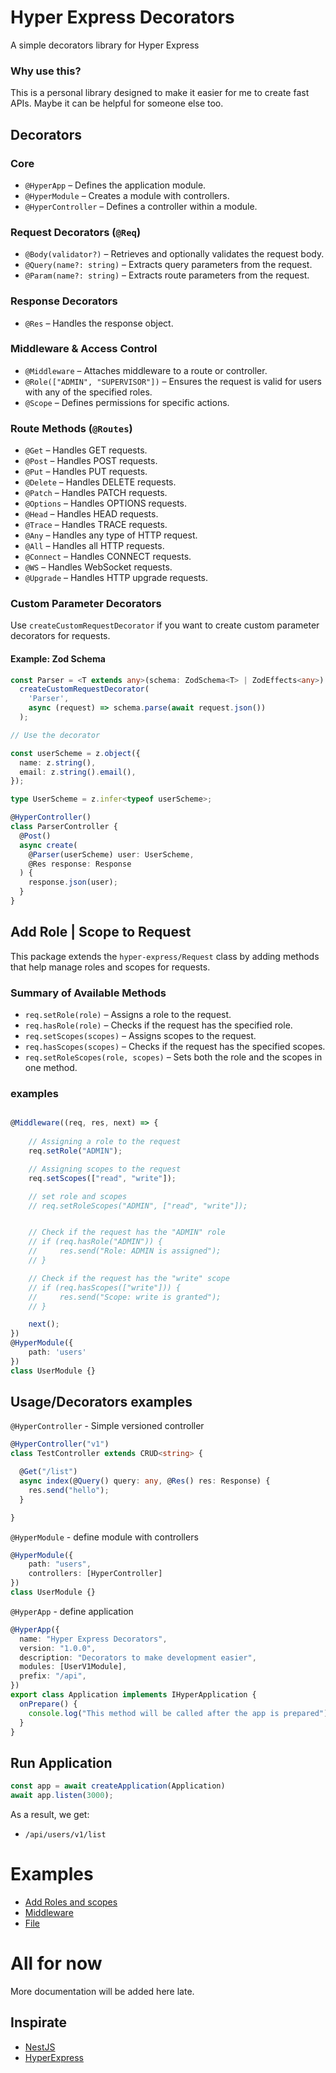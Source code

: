 # Hyper Express Decorators  
A simple decorators library for Hyper Express  

### Why use this?  
This is a personal library designed to make it easier for me to create fast APIs. Maybe it can be helpful for someone else too.  
## Decorators  

### Core  
- `@HyperApp` – Defines the application module.  
- `@HyperModule` – Creates a module with controllers.  
- `@HyperController` – Defines a controller within a module.  

### Request Decorators (`@Req`)  
- `@Body(validator?)` – Retrieves and optionally validates the request body.  
- `@Query(name?: string)` – Extracts query parameters from the request.  
- `@Param(name?: string)` – Extracts route parameters from the request.  

### Response Decorators  
- `@Res` – Handles the response object.  

### Middleware & Access Control  
- `@Middleware` – Attaches middleware to a route or controller.  
- `@Role(["ADMIN", "SUPERVISOR"])` – Ensures the request is valid for users with any of the specified roles.  
- `@Scope` – Defines permissions for specific actions.  

### Route Methods (`@Routes`)  
- `@Get` – Handles GET requests.  
- `@Post` – Handles POST requests.  
- `@Put` – Handles PUT requests.  
- `@Delete` – Handles DELETE requests.  
- `@Patch` – Handles PATCH requests.  
- `@Options` – Handles OPTIONS requests.  
- `@Head` – Handles HEAD requests.  
- `@Trace` – Handles TRACE requests.  
- `@Any` – Handles any type of HTTP request.  
- `@All` – Handles all HTTP requests.  
- `@Connect` – Handles CONNECT requests.  
- `@WS` – Handles WebSocket requests.  
- `@Upgrade` – Handles HTTP upgrade requests.  

### Custom Parameter Decorators  
Use `createCustomRequestDecorator` if you want to create custom parameter decorators for requests.

#### Example: Zod Schema

```typescript
const Parser = <T extends any>(schema: ZodSchema<T> | ZodEffects<any>) =>
  createCustomRequestDecorator(
    'Parser',
    async (request) => schema.parse(await request.json())
  );

// Use the decorator

const userScheme = z.object({
  name: z.string(),
  email: z.string().email(),
});

type UserScheme = z.infer<typeof userScheme>;

@HyperController()
class ParserController {
  @Post()
  async create(
    @Parser(userScheme) user: UserScheme,
    @Res response: Response
  ) {
    response.json(user);
  }
}
```

## Add Role | Scope to Request

This package extends the `hyper-express/Request` class by adding methods that help manage roles and scopes for requests.

### Summary of Available Methods
- `req.setRole(role)` – Assigns a role to the request.
- `req.hasRole(role)` – Checks if the request has the specified role.
- `req.setScopes(scopes)` – Assigns scopes to the request.
- `req.hasScopes(scopes)` – Checks if the request has the specified scopes.
- `req.setRoleScopes(role, scopes)` – Sets both the role and the scopes in one method.


### examples

```typescript

@Middleware((req, res, next) => {
    
    // Assigning a role to the request
    req.setRole("ADMIN");

    // Assigning scopes to the request
    req.setScopes(["read", "write"]);

    // set role and scopes
    // req.setRoleScopes("ADMIN", ["read", "write"]);


    // Check if the request has the "ADMIN" role
    // if (req.hasRole("ADMIN")) {
    //     res.send("Role: ADMIN is assigned");
    // }

    // Check if the request has the "write" scope
    // if (req.hasScopes(["write"])) {
    //     res.send("Scope: write is granted");
    // }

    next();
})
@HyperModule({
    path: 'users'
})
class UserModule {}

```

## Usage/Decorators examples

`@HyperController` - Simple versioned controller
```typescript
@HyperController("v1")
class TestController extends CRUD<string> {

  @Get("/list")
  async index(@Query() query: any, @Res() res: Response) {
    res.send("hello");
  }

}
```

`@HyperModule` - define module with controllers 
```typescript
@HyperModule({
    path: "users",
    controllers: [HyperController]
})
class UserModule {}
```



`@HyperApp` - define application
```typescript
@HyperApp({
  name: "Hyper Express Decorators",
  version: "1.0.0",
  description: "Decorators to make development easier",
  modules: [UserV1Module],
  prefix: "/api",
})
export class Application implements IHyperApplication {
  onPrepare() {
    console.log("This method will be called after the app is prepared");
  }
}
```

## Run Application
```typescript
const app = await createApplication(Application)
await app.listen(3000);

```

As a result, we get:

- `/api/users/v1/list`


# Examples

 - [Add Roles and scopes](./examples/add-roles-and-scopes.ts)
 - [Middleware](./examples/middleware.ts)
 - [File](./examples//upload-file.ts)



# All for now
More documentation will be added here late.
## Inspirate

 - [NestJS](https://github.com/nestjs/nest)
 - [HyperExpress](https://github.com/kartikk221/hyper-express)

